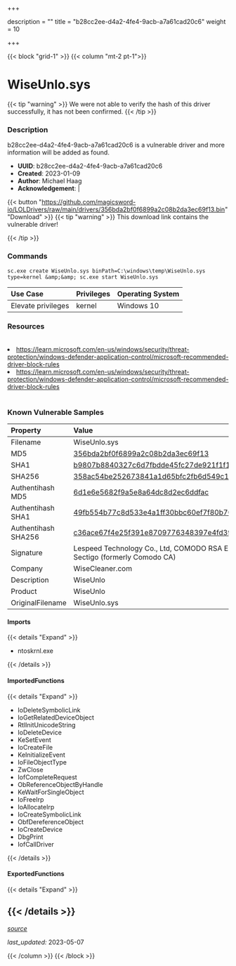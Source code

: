 +++

description = ""
title = "b28cc2ee-d4a2-4fe4-9acb-a7a61cad20c6"
weight = 10

+++


{{< block "grid-1" >}}
{{< column "mt-2 pt-1">}}


# WiseUnlo.sys


{{< tip "warning" >}}
We were not able to verify the hash of this driver successfully, it has not been confirmed.
{{< /tip >}}


### Description

b28cc2ee-d4a2-4fe4-9acb-a7a61cad20c6 is a vulnerable driver and more information will be added as found.
- **UUID**: b28cc2ee-d4a2-4fe4-9acb-a7a61cad20c6
- **Created**: 2023-01-09
- **Author**: Michael Haag
- **Acknowledgement**:  | [](https://twitter.com/)

{{< button "https://github.com/magicsword-io/LOLDrivers/raw/main/drivers/356bda2bf0f6899a2c08b2da3ec69f13.bin" "Download" >}}
{{< tip "warning" >}}
This download link contains the vulnerable driver!

{{< /tip >}}

### Commands

```
sc.exe create WiseUnlo.sys binPath=C:\windows\temp\WiseUnlo.sys type=kernel &amp;&amp; sc.exe start WiseUnlo.sys
```

| Use Case | Privileges | Operating System | 
|:---- | ---- | ---- |
| Elevate privileges | kernel | Windows 10 |

### Resources
<br>
<li><a href=" https://learn.microsoft.com/en-us/windows/security/threat-protection/windows-defender-application-control/microsoft-recommended-driver-block-rules"> https://learn.microsoft.com/en-us/windows/security/threat-protection/windows-defender-application-control/microsoft-recommended-driver-block-rules</a></li>
<li><a href="https://learn.microsoft.com/en-us/windows/security/threat-protection/windows-defender-application-control/microsoft-recommended-driver-block-rules">https://learn.microsoft.com/en-us/windows/security/threat-protection/windows-defender-application-control/microsoft-recommended-driver-block-rules</a></li>
<br>

### Known Vulnerable Samples

| Property           | Value |
|:-------------------|:------|
| Filename           | WiseUnlo.sys |
| MD5                | [356bda2bf0f6899a2c08b2da3ec69f13](https://www.virustotal.com/gui/file/356bda2bf0f6899a2c08b2da3ec69f13) |
| SHA1               | [b9807b8840327c6d7fbdde45fc27de921f1f1a82](https://www.virustotal.com/gui/file/b9807b8840327c6d7fbdde45fc27de921f1f1a82) |
| SHA256             | [358ac54be252673841a1d65bfc2fb6d549c1a4c877fa7f5e1bfa188f30375d69](https://www.virustotal.com/gui/file/358ac54be252673841a1d65bfc2fb6d549c1a4c877fa7f5e1bfa188f30375d69) |
| Authentihash MD5   | [6d1e6e5682f9a5e8a64dc8d2ec6ddfac](https://www.virustotal.com/gui/search/authentihash%253A6d1e6e5682f9a5e8a64dc8d2ec6ddfac) |
| Authentihash SHA1  | [49fb554b77c8d533e4a1ff30bbc60ef7f80b7055](https://www.virustotal.com/gui/search/authentihash%253A49fb554b77c8d533e4a1ff30bbc60ef7f80b7055) |
| Authentihash SHA256| [c36ace67f4e25f391e8709776348397e4fd3930e641b32c1b0da398e59199ca7](https://www.virustotal.com/gui/search/authentihash%253Ac36ace67f4e25f391e8709776348397e4fd3930e641b32c1b0da398e59199ca7) |
| Signature         | Lespeed Technology Co., Ltd, COMODO RSA Extended Validation Code Signing CA, Sectigo (formerly Comodo CA)   |
| Company           | WiseCleaner.com |
| Description       | WiseUnlo |
| Product           | WiseUnlo |
| OriginalFilename  | WiseUnlo.sys |


#### Imports
{{< details "Expand" >}}
* ntoskrnl.exe

{{< /details >}}
#### ImportedFunctions
{{< details "Expand" >}}
* IoDeleteSymbolicLink
* IoGetRelatedDeviceObject
* RtlInitUnicodeString
* IoDeleteDevice
* KeSetEvent
* IoCreateFile
* KeInitializeEvent
* IoFileObjectType
* ZwClose
* IofCompleteRequest
* ObReferenceObjectByHandle
* KeWaitForSingleObject
* IoFreeIrp
* IoAllocateIrp
* IoCreateSymbolicLink
* ObfDereferenceObject
* IoCreateDevice
* DbgPrint
* IofCallDriver

{{< /details >}}
#### ExportedFunctions
{{< details "Expand" >}}

{{< /details >}}
-----



[*source*](https://github.com/magicsword-io/LOLDrivers/tree/main/yaml/b28cc2ee-d4a2-4fe4-9acb-a7a61cad20c6.yaml)

*last_updated:* 2023-05-07








{{< /column >}}
{{< /block >}}
